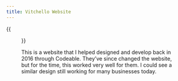 ```yaml
---
title: Vitchello Website
---
```


{{<figure src="/portfolio-images/websites/vitchello-website.png" caption="Vitchello Website" position="center" style="border-radius:8px;width=500px">}}

This is a website that I helped designed and develop back in 2016 through Codeable. They’ve since changed the website, but for the time, this worked very well for them. I could see a similar design still working for many businesses today.


